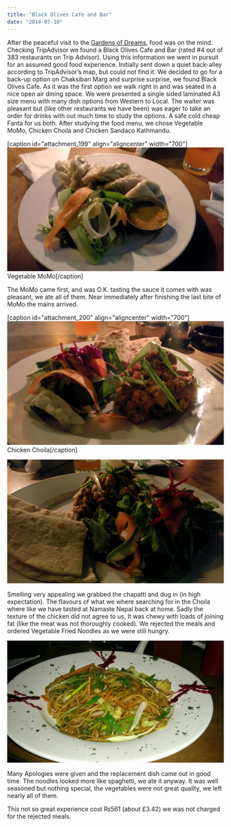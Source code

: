 ```yaml
---
title: "Black Olives Cafe and Bar"
date: "2014-07-10"
---
```


After the peaceful visit to the [Gardens of Dreams](http:///2014/07/garden-of-dreams/), food was on the mind. Checking TripAdvisor we found a Black Olives Cafe and Bar (rated #4 out of 383 restaurants on Trip Advisor). Using this information we went in pursuit for an assumed good food experience. Initially sent down a quiet back-alley according to TripAdvisor’s map, but could not find it. We decided to go for a back-up option on Chaksibari Marg and surprise surprise, we found Black Olives Cafe. As it was the first option we walk right in and was seated in a nice open air dining space. We were presented a single sided laminated A3 size menu with many dish options from Western to Local. The waiter was pleasant but (like other restaurants we have been) was eager to take an order for drinks with out much time to study the options. A safe cold cheap Fanta for us both. After studying the food menu, we chose Vegetable MoMo, Chicken Choila and Chicken Sandaco Kathmandu.

\[caption id="attachment\_199" align="aligncenter" width="700"\][![Veg MoMo](images/IMG_20140707_193726-1024x584.jpg)](http://gonetraveling.me/wp-content/uploads/2014/07/IMG_20140707_193726.jpg) Vegetable MoMo\[/caption\]

The MoMo came first, and was O.K. tasting the sauce it comes with was pleasant, we ate all of them. Near immediately after finishing the last bite of MoMo the mains arrived.

\[caption id="attachment\_200" align="aligncenter" width="700"\][![IMG_20140707_194511](images/IMG_20140707_194511-1024x583.jpg)](http://gonetraveling.me/wp-content/uploads/2014/07/IMG_20140707_194511.jpg) Chicken Choila\[/caption\]

[![image](images/wpid-wp-1405090470786.jpeg "wp-1405090470786")](http://gonetraveling.me/wp-content/uploads/2014/07/wpid-wp-1405090470786.jpeg)

Smelling very appealing we grabbed the chapatti and dug in (in high expectation). The flavours of what we where searching for in the Choila where like we have tasted at Namaste Nepal back at home. Sadly the texture of the chicken did not agree to us, It was chewy with loads of joining fat (like the meat was not thoroughly cooked). We rejected the meals and ordered Vegetable Fried Noodles as we were still hungry.

[![image](images/wpid-wp-1405090513832.jpeg "wp-1405090513832")](http://gonetraveling.me/wp-content/uploads/2014/07/wpid-wp-1405090513832.jpeg)

Many Apologies were given and the replacement dish came out in good time. The noodles looked more like spaghetti, we ate it anyway. It was well seasoned but nothing special, the vegetables were not great quality, we left nearly all of them.

This not so great experience cost ₨561 (about £3.42) we was not charged for the rejected meals.
